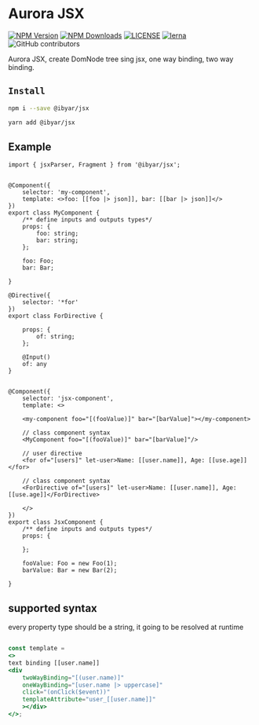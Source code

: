 # Aurora JSX

[![NPM Version][npm-image]][npm-url]
[![NPM Downloads][downloads-image]][downloads-url]
[![LICENSE][license-img]][license-url]
[![lerna][lerna-img]][lerna-url]
![GitHub contributors][contributors]

[npm-image]: https://img.shields.io/npm/v/@ibyar/jsx.svg?logo=npm&logoColor=fff&label=NPM+package&color=limegreen
[npm-url]: https://npmjs.org/package/@ibyar/jsx
[downloads-image]: https://img.shields.io/npm/dt/@ibyar/jsx
[downloads-url]: https://npmjs.org/package/@ibyar/jsx
[license-img]: https://img.shields.io/github/license/ibyar/aurora
[license-url]: https://github.com/ibyar/aurora/blob/master/LICENSE
[lerna-img]: https://img.shields.io/badge/maintained%20with-lerna-cc00ff.svg
[lerna-url]: https://lerna.js.org/
[contributors]: https://img.shields.io/github/contributors/ibyar/aurora

Aurora JSX, create DomNode tree sing jsx, one way binding, two way binding.

## `Install`

``` bash
npm i --save @ibyar/jsx
```

``` bash
yarn add @ibyar/jsx
```


## Example

```tsx
import { jsxParser, Fragment } from '@ibyar/jsx';


@Component({
	selector: 'my-component',
	template: <>foo: [[foo |> json]], bar: [[bar |> json]]</>
})
export class MyComponent {
	/** define inputs and outputs types*/
	props: {
		foo: string;
		bar: string;
	};

	foo: Foo;
	bar: Bar;

}

@Directive({
	selector: '*for'
})
export class ForDirective {

	props: {
		of: string;
	};

	@Input()
	of: any
}


@Component({
	selector: 'jsx-component',
	template: <>
	
	<my-component foo="[(fooValue)]" bar="[barValue]"></my-component>
	
	// class component syntax
	<MyComponent foo="[(fooValue)]" bar="[barValue]"/>
	
	// user directive
	<for of="[users]" let-user>Name: [[user.name]], Age: [[use.age]]</for>

	// class component syntax
	<ForDirective of="[users]" let-user>Name: [[user.name]], Age: [[use.age]]</ForDirective>

	</>
})
export class JsxComponent {
	/** define inputs and outputs types*/
	props: {
		
	};

	fooValue: Foo = new Foo(1);
	barValue: Bar = new Bar(2);

}

```

## supported syntax

every property type should be a string, it going to be resolved at runtime

```jsx

const template = 
<>
text binding [[user.name]]
<div 
	twoWayBinding="[(user.name)]"
	oneWayBinding="[user.name |> uppercase]"
	click="(onClick($event))"
	templateAttribute="user_[[user.name]]"
	></div>
</>;

```